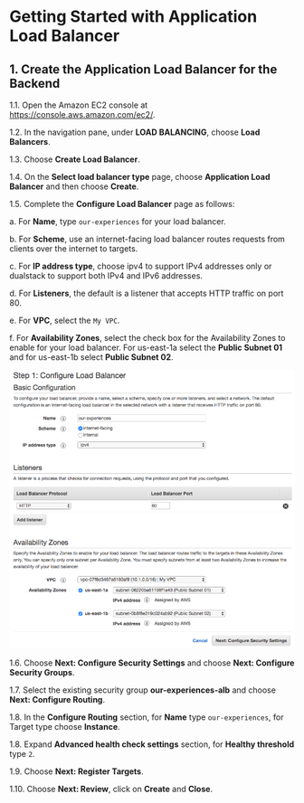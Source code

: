 # Getting Started with Application Load Balancer

## 1. Create the Application Load Balancer for the Backend

1.1\. Open the Amazon EC2 console at https://console.aws.amazon.com/ec2/.

1.2\. In the navigation pane, under **LOAD BALANCING**, choose **Load Balancers**.

1.3\. Choose **Create Load Balancer**.

1.4\. On the **Select load balancer type** page, choose **Application Load Balancer** and then choose **Create**.

1.5\. Complete the **Configure Load Balancer** page as follows:

  a\. For **Name**, type `our-experiences` for your load balancer.

  b\. For **Scheme**, use an internet-facing load balancer routes requests from clients over the internet to targets.

  c\. For **IP address type**, choose ipv4 to support IPv4 addresses only or dualstack to support both IPv4 and IPv6 addresses.

  d\. For **Listeners**, the default is a listener that accepts HTTP traffic on port 80.

  e\. For **VPC**, select the `My VPC`.

  f\. For **Availability Zones**, select the check box for the Availability Zones to enable for your load balancer. For us-east-1a select the **Public Subnet 01** and for us-east-1b select **Public Subnet 02**.

![Configure Load Balancer](../images/alb.png)

1.6\. Choose **Next: Configure Security Settings** and choose **Next: Configure Security Groups**.

1.7\. Select the existing security group **our-experiences-alb** and choose **Next: Configure Routing**.

1.8\. In the **Configure Routing** section, for **Name** type `our-experiences`, for Target type choose **Instance**.

1.8\. Expand **Advanced health check settings** section, for **Healthy threshold** type `2`.

1.9\. Choose **Next: Register Targets**.

1.10\. Choose **Next: Review**, click on **Create** and **Close**.